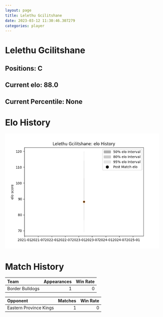 ```yaml
---  
layout: page  
title: Lelethu Gcilitshane  
date: 2023-03-12 11:30:46.307279  
categories: player  
---
```

# Lelethu Gcilitshane

## Positions: C

## Current elo: 88.0

## Current Percentile: None

# Elo History


![elo history](history_LelethuGcilitshane.png)
# Match History


| Team            |   Appearances |   Win Rate |
|:----------------|--------------:|-----------:|
| Border Bulldogs |             1 |          0 |

| Opponent               |   Matches |   Win Rate |
|:-----------------------|----------:|-----------:|
| Eastern Province Kings |         1 |          0 |